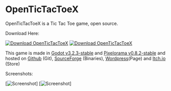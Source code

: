 # OpenTicTacToeX
OpenTicTacToeX is a Tic Tac Toe game, open source.

Download Here:

[![Download OpenTicTacToeX](https://a.fsdn.com/con/app/sf-download-button)](https://sourceforge.net/projects/opentictactoex/files/latest/download)
[![Download OpenTicTacToeX](https://img.shields.io/sourceforge/dt/opentictactoex.svg)](https://sourceforge.net/projects/opentictactoex/files/latest/download)


This game is made in [Godot v3.2.3-stable](https://downloads.tuxfamily.org/godotengine/3.2.3/) and [Pixelorama v0.8.2-stable](https://github.com/Orama-Interactive/Pixelorama/releases/tag/v0.8.2) and hosted on [Github](https://github.com/Can202/OpenTicTacToeX) (Git), [SourceForge](https://sourceforge.net/projects/opentictactoex/) (Binaries), [Wordpress](https://can202.wordpress.com/opentictactoex/)(Page) and [Itch.io](https://can202.itch.io/opentictactoex) (Store)

Screenshots:

[![Screenshot](can202.github.io/OpenTicTacToeX/screenshots/1.png)]
[![Screenshot](can202.github.io/OpenTicTacToeX/screenshots/2.png)]
